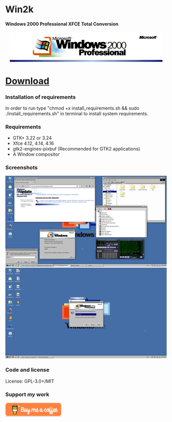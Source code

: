 # Win2k
#### Windows 2000 Professional XFCE Total Conversion

<p align="center">
<img src="logo.png" alt="Icon"/>
</p>

<h1><a href="https://www.opencode.net/etondy/win2k/-/archive/main/win2k-main.tar.gz">Download</a></h1>

### Installation of requirements
In order to run type "chmod +x install_requirements.sh && sudo ./install_requirements.sh" in terminal to install system requirements.

### Requirements

- GTK+ 3.22 or 3.24
- Xfce 4.12, 4.14, 4.16
- gtk2-engines-pixbuf (Recommended for GTK2 applications)
- A Window compositor

### Screenshots
<img src="d12.png" alt="Icon"/>
<img src="d22.png" alt="Icon"/>

### Code and license
License: GPL-3.0+/MIT

### Support my work
<a href="https://www.paypal.com/donate/?hosted_button_id=CWYJ5C97BQD3S" target="_blank"><img src="orange_img.png" alt="Buy Me A Coffee" style="height: 41px !important;width: 174px !important;box-shadow: 0px 3px 2px 0px rgba(190, 190, 190, 0.5) !important;-webkit-box-shadow: 0px 3px 2px 0px rgba(190, 190, 190, 0.5) !important;" ></a>


